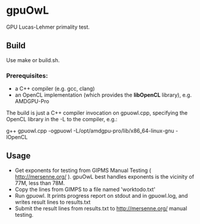 # gpuOwL
GPU Lucas-Lehmer primality test.

## Build
Use make or build.sh.

### Prerequisites:
* a C++ compiler (e.g. gcc, clang)
* an OpenCL implementation (which provides the **libOpenCL** library), e.g. AMDGPU-Pro

The build is just a C++ compiler invocation on gpuowl.cpp, specifying the OpenCL library in the -L to the compiler, e.g.:

g++ gpuowl.cpp -ogpuowl -L/opt/amdgpu-pro/lib/x86_64-linux-gnu -lOpenCL

## Usage
* Get exponents for testing from GIPMS Manual Testing ( http://mersenne.org/ ). gpuOwL best handles exponents is the vicinity of 77M, less than 78M.
* Copy the lines from GIMPS to a file named 'worktodo.txt'
* Run gpuowl. It prints progress report on stdout and in gpuowl.log, and writes result lines to results.txt
* Submit the result lines from results.txt to http://mersenne.org/ manual testing.
